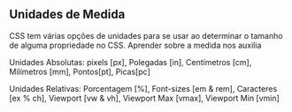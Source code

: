 ## Unidades de Medida

CSS tem várias opções de unidades para se usar ao determinar o tamanho de alguma propriedade no CSS. Aprender sobre a medida nos auxilia 

Unidades Absolutas: pixels [px], Polegadas [in], Centímetros [cm], Milímetros [mm], Pontos[pt], Picas[pc]

Unidades Relativas: Porcentagem [%], Font-sizes [em & rem], Caracteres [ex % ch], Viewport [vw & vh], Viewport Max [vmax], Viewport Min [vmin]



